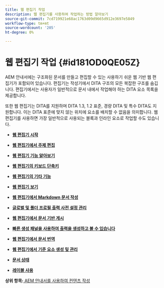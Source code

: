 ```yaml
---
title: 웹 편집기 작업
description: 웹 편집기를 사용하여 작업하는 방법 알아보기
source-git-commit: 7cd719921e68ac1763d09d9665d912e3697e5849
workflow-type: tm+mt
source-wordcount: '205'
ht-degree: 0%

---
```



# 웹 편집기 작업 {#id181OD0QE05Z}

AEM 안내서에는 구조화된 문서를 만들고 편집할 수 있는 사용하기 쉬운 웹 기반 웹 편집기가 포함되어 있습니다. 편집기는 작성기에서 DITA 구조의 모든 복잡한 구조를 숨깁니다. 편집기에서는 사용자가 일반적으로 문서 내에서 작업해야 하는 DITA 요소 목록을 제공합니다.

또한 웹 편집기는 DITA를 지원하며 DITA 1.3, 1.2 표준, 경량 DITA 및 특수 DITA도 지원합니다. 이는 DITA 표준에 맞지 않는 위치에 요소를 배치할 수 없음을 의미합니다. 웹 편집기를 사용하면 가장 일반적으로 사용되는 블록과 인라인 요소로 작업할 수도 있습니다.

- **[웹 편집기 시작](web-editor-launch-editor.md)**

- **[웹 편집기에서 주제 편집](web-editor-edit-topics.md)**

- **[웹 편집기 기능 알아보기](web-editor-features.md)**

- **[웹 편집기의 키보드 단축키](web-editor-keyboard-shortcuts.md)**

- **[웹 편집기의 기타 기능](web-editor-other-features.md)**

- **[웹 편집기 보기](web-editor-views.md)**

- **[웹 편집기에서 Markdown 문서 작성](web-editor-markdown-topic.md)**

- **[글로벌 및 폴더 프로필 출력 사전 설정 관리](web-editor-manage-output-presets.md)**

- **[웹 편집기에서 문서 기반 게시](web-editor-article-publishing.md)**

- **[빠른 생성 패널을 사용하여 출력을 생성하고 볼 수 있습니다](web-editor-quick-generate-panel.md)**

- **[웹 편집기에서 문서 번역](translate-documents-web-editor.md)**

- **[웹 편집기에서 기준 요소 생성 및 관리](web-editor-baseline.md)**

- **[문서 상태](web-editor-document-states.md)**

- **[레이블 사용](web-editor-use-label.md)**


**상위 항목:**[ AEM 안내서를 사용하여 컨텐츠 작성](authoring-content-xml-doc.md)

